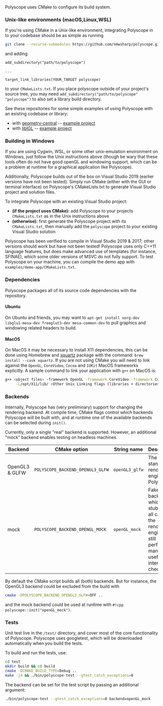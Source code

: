 Polyscope uses CMake to configure its build system. 

### Unix-like environments (macOS,Linux,WSL)

If you're using CMake in a Unix-like environment, integrating Polyscope in to your codebase should be as simple as running
```sh
git clone --recurse-submodules https://github.com/nmwsharp/polyscope.git
```
and adding
```
add_subdirectory("path/to/polyscope")

...

target_link_libraries(YOUR_TARGET polyscope)
```
to your `CMakeLists.txt`. If you place polyscope outside of your project's source tree, you may need 
`add_subdirectory("path/to/polyscope" "polyscope")` to also set a library build directory.

See these repositories for some simple examples of using Polyscope with an existing codebase or library:

- with [geometry-central](http://geometry-central.net) -- [example project](https://github.com/nmwsharp/gc-polyscope-project-template)
- with [libIGL](https://libigl.github.io/) -- [example project](https://github.com/nmwsharp/libigl-polyscope-project-template)


### Building in Windows

If you are using Cygwin, WSL, or some other unix-emulation environment on Windows, just follow the Unix instructions above (though be wary that these tools often do not have good openGL and windowing support, which can be a problem at runtime for a graphical application like Polyscope). 

Additionally, Polyscope builds out of the box on Visual Studio 2019 (earlier versions have not been tested). Simply run CMake (either with the GUI or terminal interface) on Polyscope's CMakeLists.txt to generate Visual Studio project and solution files. 

To integrate Polyscope with an existing Visual Studio project:

 - **(if the project uses CMake):** add Polyscope to your projects `CMakeLists.txt` as in the Unix instructions above
 - **(otherwise):** first generate the Polyscope project with its `CMakeLists.txt`, then manually add the `polyscope` project to your existing Visual Studio solution


Polyscope has been verified to compile in Visual Studio 2019 & 2017; other versions should work but have not been tested! Polyscope uses only C++11 language features, but does make advanced use of templates (for instance, SFINAE), which some older versions of MSVC do not fully support.  To test Polyscope on your machine, you can compile the demo app with `examples/demo-app/CMakeLists.txt`.

### Dependencies

Polyscope packages all of its source code dependencies with the repository.

#### Ubuntu

On Ubuntu and friends, you may want to `apt-get install xorg-dev libglu1-mesa-dev freeglut3-dev mesa-common-dev` to pull graphics and windowing related headers to build.

#### MacOS

On MacOS it may be necessary to install X11 dependencies, this can be done using Homebrew and [xquartz](https://www.xquartz.org/) package with the command: `brew install --cask xquartz`. If you are not using CMake you will need to link against the `OpenGL`, `CoreVideo`, `Cocoa` and `IOKit` MacOS frameworks explicitly. A sample command to link your application with `g++` on MacOS is:

```sh
g++ <object files> -framework OpenGL -framework CoreVideo -framework Cocoa -framework IOKit \
     -L/opt/X11/lib/ <Other Unix Linking flags (libraries + directories)>
```

### Backends

Internally, Polyscope has (very preliminary) support for changing the rendering backend. At compile time, CMake flags control which backends Polyscope will be built with, and at runtime one of the available backends can be selected during `init()`.

Currently, only a single "real" backend is supported. However, an additional "mock" backend enables testing on headless machines.

| **Backend** | **CMake option** | **String name** | **Description**
--- | --- | --- | ---
OpenGL3 & GLFW |  `POLYSCOPE_BACKEND_OPENGL3_GLFW` | `openGL3_glfw` | The standard rendering engine for Polyscope
mock |  `POLYSCOPE_BACKEND_OPENGL_MOCK` | `openGL_mock` | Fake backend which stubs out all calls to the rendering engine, but still performs many useful internal checks.

By default the CMake script builds all (both) backends. But for instance, the OpenGL3 backend could be excluded from the build with
```sh
cmake -DPOLYSCOPE_BACKEND_OPENGL3_GLFW=OFF ..
```
and the mock backend could be used at runtime with `#!cpp polyscope::init("openGL_mock")`.

### Tests

Unit test live in the `/test/` directory, and cover most of the core functionality of Polyscope. Polyscope uses googletest, which will be downloaded automatically when you build the tests.

To build and run the tests, use:

```sh
cd test
mkdir build && cd build
cmake -DCMAKE_BUILD_TYPE=Debug ..
make -j4 && ./bin/polyscope-test --gtest_catch_exceptions=0
```
The backend can be set for the test script by passing an additional argument:
```sh
./bin/polyscope-test --gtest_catch_exceptions=0 backend=openGL_mock
```
